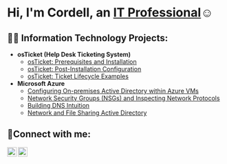 <h1>Hi, I'm Cordell, an <a href="https://www.linkedin.com/in/google-ads-manager">IT Professional</a>☺</h1>

<h2>👨‍💻 Information Technology Projects:</h2>

- <b>osTicket (Help Desk Ticketing System)</b>
  - [osTicket: Prerequisites and Installation](https://github.com/rudolphcordell/osticket-prereqs)
  - [osTicket: Post-Installation Configuration](https://github.com/rudolphcordell/post-install-config)
  - [osTicket: Ticket Lifecycle Examples](https://github.com/rudolphcordell/ticket-lifecycle)
- <b>Microsoft Azure</b>
  - [Configuring On-premises Active Directory within Azure VMs](https://github.com/rudolphcordell/configure-ad)
  - [Network Security Groups (NSGs) and Inspecting Network Protocols](https://github.com/rudolphcordell/azure-network-protocols)
  - [Building DNS Intuition](https://github.com/rudolphcordell/Building-DNS-Intuition)
  - [Network and File Sharing Active Directory](https://github.com/rudolphcordell/Network-and-File-Sharing)

<h2>📲Connect with me:</h2>

[<img align="left" alt="Josh | LinkedIn" width="22px" src="https://cdn.jsdelivr.net/npm/simple-icons@v3/icons/linkedin.svg" />][linkedin]
[<img align="left" alt="Josh | Twitter" width="22px" src="https://cdn.jsdelivr.net/npm/simple-icons@v3/icons/twitter.svg" />][twitter]

[linkedin]: https://www.linkedin.com/in/cordellrudolph/
[twitter]: https://twitter.com/Cordell_ITpro
